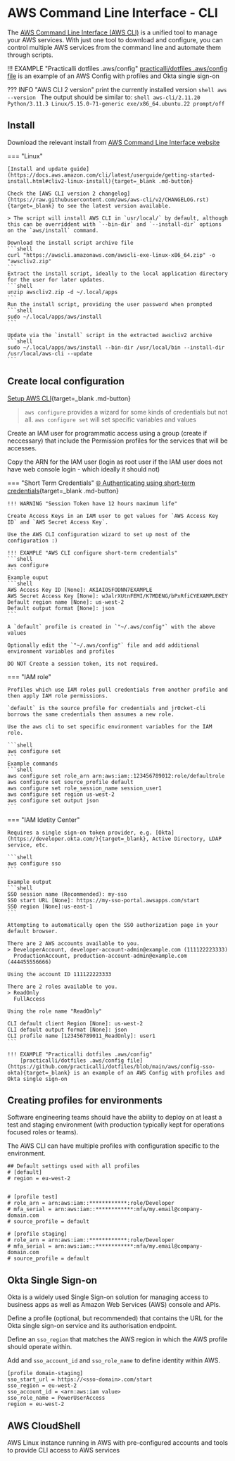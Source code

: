 # AWS Command Line Interface - CLI

The [AWS Command Line Interface (AWS CLI)](https://aws.amazon.com/cli/) is a unified tool to manage your AWS services. With just one tool to download and configure, you can control multiple AWS services from the command line and automate them through scripts.

!!! EXAMPLE "Practicalli dotfiles .aws/config"
    [practicalli/dotfiles .aws/config file](https://github.com/practicalli/dotfiles/blob/main/aws/config) is an example of an AWS Config with profiles and Okta single sign-on

??? INFO "AWS CLI 2 version"
    print the currently installed version
    ```shell
    aws --version
    ```
    The output should be similar to:
    ```shell
    aws-cli/2.11.20 Python/3.11.3 Linux/5.15.0-71-generic exe/x86_64.ubuntu.22 prompt/off
    ```

## Install

Download the relevant install from [AWS Command Line Interface website](https://aws.amazon.com/cli/)


=== "Linux"

    [Install and update guide](https://docs.aws.amazon.com/cli/latest/userguide/getting-started-install.html#cliv2-linux-install){target=_blank .md-button}

    Check the [AWS CLI version 2 changelog](https://raw.githubusercontent.com/aws/aws-cli/v2/CHANGELOG.rst){target=_blank} to see the latest version available.

    > The script will install AWS CLI in `usr/local/` by default, although this can be overriddent with `--bin-dir` and `--install-dir` options on the `aws/install` command.

    Download the install script archive file
    ```shell
    curl "https://awscli.amazonaws.com/awscli-exe-linux-x86_64.zip" -o "awscliv2.zip"
    ```
    Extract the install script, ideally to the local application directory for the user for later updates.
    ```shell
    unzip awscliv2.zip -d ~/.local/apps
    ```
    Run the install script, providing the user password when prompted
    ```shell
    sudo ~/.local/apps/aws/install
    ```

    Update via the `install` script in the extracted awscliv2 archive
    ```shell
    sudo ~/.local/apps/aws/install --bin-dir /usr/local/bin --install-dir /usr/local/aws-cli --update
    ```



## Create local configuration

[Setup AWS CLI](https://docs.aws.amazon.com/cli/latest/userguide/getting-started-quickstart.html){target=_blank .md-button}

> `aws configure` provides a wizard for some kinds of credentials but not all.  `aws configure set` will set specific variables and values

Create an IAM user for programmatic access using a group (create if neccessary) that include the Permission profiles for the services that will be accesses.

Copy the ARN for the IAM user (login as root user if the IAM user does not have web console login - which ideally it should not)

=== "Short Term Credentials"
    [:globe_with_meridians: Authenticating using short-term credentials](https://docs.aws.amazon.com/cli/latest/userguide/cli-authentication-short-term.html){target=_blank .md-button}

    !!! WARNING "Session Token have 12 hours maximum life"

    Create Access Keys in an IAM user to get values for `AWS Access Key ID` and `AWS Secret Access Key`.

    Use the AWS CLI configuration wizard to set up most of the configuration :)

    !!! EXAMPLE "AWS CLI configure short-term credentials"
    ```shell
    aws configure
    ```
    Example ouput
    ```shell
    AWS Access Key ID [None]: AKIAIOSFODNN7EXAMPLE
    AWS Secret Access Key [None]: wJalrXUtnFEMI/K7MDENG/bPxRfiCYEXAMPLEKEY
    Default region name [None]: us-west-2
    Default output format [None]: json
    ```

    A `default` profile is created in `"~/.aws/config"` with the above values

    Optionally edit the `"~/.aws/config"` file and add additional environment variables and profiles

    DO NOT Create a session token, its not required.


=== "IAM role"

    Profiles which use IAM roles pull credentials from another profile and then apply IAM role permissions.

    `default` is the source profile for credentials and jr0cket-cli borrows the same credentials then assumes a new role.

    Use the aws cli to set specific environment variables for the IAM role.

    ```shell
    aws configure set
    ```
    Example commands
    ```shell
    aws configure set role_arn arn:aws:iam::123456789012:role/defaultrole
    aws configure set source_profile default
    aws configure set role_session_name session_user1
    aws configure set region us-west-2
    aws configure set output json
    ```

=== "IAM Idetity Center"

    Requires a single sign-on token provider, e.g. [Okta](https://developer.okta.com/){target=_blank}, Active Directory, LDAP service, etc.

    ```shell
    aws configure sso
    ```

    Example output
    ```shell
    SSO session name (Recommended): my-sso
    SSO start URL [None]: https://my-sso-portal.awsapps.com/start
    SSO region [None]:us-east-1
    ```

    Attempting to automatically open the SSO authorization page in your default browser.

    There are 2 AWS accounts available to you.
    > DeveloperAccount, developer-account-admin@example.com (111122223333)
      ProductionAccount, production-account-admin@example.com (444455556666)

    Using the account ID 111122223333

    There are 2 roles available to you.
    > ReadOnly
      FullAccess

    Using the role name "ReadOnly"

    CLI default client Region [None]: us-west-2
    CLI default output format [None]: json
    CLI profile name [123456789011_ReadOnly]: user1
    ```

    !!! EXAMPLE "Practicalli dotfiles .aws/config"
        [practicalli/dotfiles .aws/config file](https://github.com/practicalli/dotfiles/blob/main/aws/config-sso-okta){target=_blank} is an example of an AWS Config with profiles and Okta single sign-on


## Creating profiles for environments

Software engineering teams should have the ability to deploy on at least a test and staging environment (with production typically kept for operations focused roles or teams).

The AWS CLI can have multiple profiles with configuration specific to the environment.

```shell
## Default settings used with all profiles
# [default]
# region = eu-west-2


# [profile test]
# role_arn = arn:aws:iam::************:role/Developer
# mfa_serial = arn:aws:iam::************:mfa/my.email@company-domain.com
# source_profile = default

# [profile staging]
# role_arn = arn:aws:iam::************:role/Developer
# mfa_serial = arn:aws:iam::************:mfa/my.email@company-domain.com
# source_profile = default
```


## Okta Single Sign-on

Okta is a widely used Single Sign-on solution for managing access to business apps as well as Amazon Web Services (AWS) console and APIs.

Define a profile (optional, but recommended) that contains the URL for the Okta single sign-on service and its authorisation endpoint.

Define an `sso_region` that matches the AWS region in which the AWS profile should operate within.

Add and `sso_account_id` and `sso_role_name` to define identity within AWS.

```shell
[profile domain-staging]
sso_start_url = https://<sso-domain>.com/start
sso_region = eu-west-2
sso_account_id = <arn:aws:iam value>
sso_role_name = PowerUserAccess
region = eu-west-2
```


## AWS CloudShell

AWS Linux instance running in AWS with pre-configured accounts and tools to provide CLI access to AWS services
